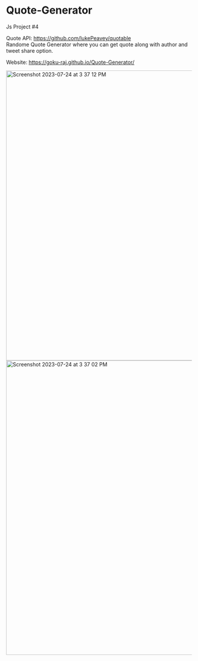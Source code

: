 # Quote-Generator
Js Project #4

Quote API: https://github.com/lukePeavey/quotable <BR>
Randome Quote Generator where you can get quote along with author and tweet share option.<br>

Website: https://goku-raj.github.io/Quote-Generator/ <br>

<img width="784" alt="Screenshot 2023-07-24 at 3 37 12 PM" src="https://github.com/goku-raj/Quote-Generator/assets/113906770/e855bbdc-f954-42e6-a24d-b75696818981">

<img width="796" alt="Screenshot 2023-07-24 at 3 37 02 PM" src="https://github.com/goku-raj/Quote-Generator/assets/113906770/af6ad4de-9bbd-4f89-aeea-93e2cd090643">
